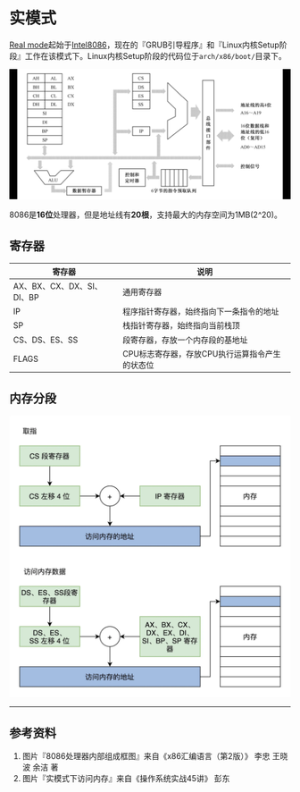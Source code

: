 # 实模式

[Real mode](https://en.wikipedia.org/wiki/Real_mode)起始于[Intel8086](https://en.wikipedia.org/wiki/Intel_8086)，现在的『GRUB引导程序』和『Linux内核Setup阶段』工作在该模式下。Linux内核Setup阶段的代码位于`arch/x86/boot/`目录下。

![8086处理器内部组成框图](images/8086_arch_diagram.jpg)

8086是**16位**处理器，但是地址线有**20根**，支持最大的内存空间为1MB(2^20)。

## 寄存器

|寄存器|说明|
|---|---|
|AX、BX、CX、DX、SI、DI、BP|通用寄存器|
|IP|程序指针寄存器，始终指向下一条指令的地址|
|SP|栈指针寄存器，始终指向当前栈顶|
|CS、DS、ES、SS|段寄存器，存放一个内存段的基地址|
|FLAGS|CPU标志寄存器，存放CPU执行运算指令产生的状态位|

## 内存分段

![实模式下访问内存](images/real_mode_mem_segm.webp)

---
## 参考资料
1. 图片『8086处理器内部组成框图』来自《x86汇编语言（第2版）》 李忠 王晓波 余洁 著
2. 图片『实模式下访问内存』来自《操作系统实战45讲》 彭东